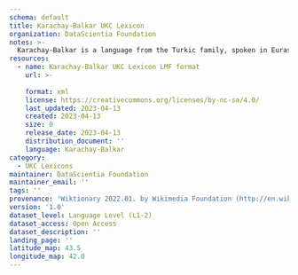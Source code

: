 ```yaml
---
schema: default
title: Karachay-Balkar UKC Lexicon
organization: DataScientia Foundation
notes: >-
  Karachay-Balkar is a language from the Turkic family, spoken in Eurasia. The UKC Lexicon of Karachay-Balkar is represented as a lexico-semantic network. It consists of words, word senses, synsets, as well as sense-level and synset-level relationships.
resources:
  - name: Karachay-Balkar UKC Lexicon LMF format
    url: >-
      
    format: xml
    license: https://creativecommons.org/licenses/by-nc-sa/4.0/
    last_updated: 2023-04-13
    created: 2023-04-13
    size: 0
    release_date: 2023-04-13
    distribution_document: ''
    language: Karachay-Balkar
category:
  - UKC Lexicons
maintainer: DataScientia Foundation
maintainer_email: ''
tags: ''
provenance: 'Wiktionary 2022.01. by Wikimedia Foundation (http://en.wiktionary.org); CogNet 2.1 by Khuyagbaatar Batsuren, National University of Mongolia (http://cognet.ukc.disi.unitn.it); MorphyNet 2.0 by Gábor Bella and Khuyagbaatar Batsuren (http://ukc.disi.unitn.it/index.php/morphynet/); Princeton WordNet 2.1 by Princeton University (https://wordnet.princeton.edu)'
version: '1.0'
dataset_level: Language Level (L1-2)
dataset_access: Open Access
dataset_description: ''
landing_page: ''
latitude_map: 43.5
longitude_map: 42.0
---
```

